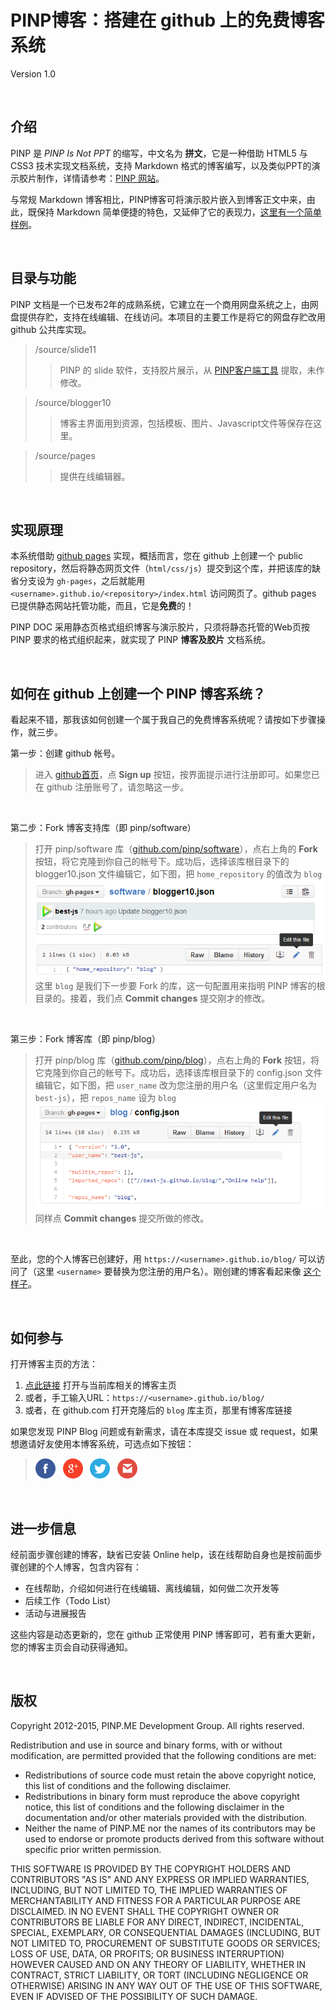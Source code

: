 ﻿PINP博客：搭建在 github 上的免费博客系统
=======================================
Version 1.0

&nbsp;

## 介绍

PINP 是 *PINP Is Not PPT* 的缩写，中文名为 **拼文**，它是一种借助 HTML5 与 CSS3 技术实现文档系统，支持 Markdown 格式的博客编写，以及类似PPT的演示胶片制作，详情请参考：<a target="_blank" href="//www.pinp.me/www/www/">PINP 网站</a>。

与常规 Markdown 博客相比，PINP博客可将演示胶片嵌入到博客正文中来，由此，既保持 Markdown 简单便捷的特色，又延伸了它的表现力，<a target="_blank" href="//best-js.github.io/blog/$$Chinese中文/1.在线拼文样例.blog/">这里有一个简单样例</a>。

&nbsp;

## 目录与功能

PINP 文档是一个已发布2年的成熟系统，它建立在一个商用网盘系统之上，由网盘提供存贮，支持在线编辑、在线访问。本项目的主要工作是将它的网盘存贮改用 github 公共库实现。

 >  /source/slide11
 > >  PINP 的 slide 软件，支持胶片展示，从 <a target="_blank" href="//www.pinp.me/www/www/?page=pinp_down.html">PINP客户端工具</a> 提取，未作修改。

 >  /source/blogger10
 > >  博客主界面用到资源，包括模板、图片、Javascript文件等保存在这里。

 >  /source/pages
 > >  提供在线编辑器。

&nbsp;

## 实现原理

本系统借助 [github pages](https://pages.github.com/) 实现，概括而言，您在 github 上创建一个 public repository，然后将静态网页文件（`html/css/js`）提交到这个库，并把该库的缺省分支设为 `gh-pages`，之后就能用 `<username>.github.io/<repository>/index.html` 访问网页了。github pages 已提供静态网站托管功能，而且，它是**免费**的！

PINP DOC 采用静态页格式组织博客与演示胶片，只须将静态托管的Web页按 PINP 要求的格式组织起来，就实现了 PINP **博客及胶片** 文档系统。

&nbsp;

## 如何在 github 上创建一个 PINP 博客系统？

看起来不错，那我该如何创建一个属于我自己的免费博客系统呢？请按如下步骤操作，就三步。

第一步：创建 github 帐号。  
 > 进入 <a target="_blank" href="https://github.com/">github首页</a>，点 **Sign up** 按钮，按界面提示进行注册即可。如果您已在 github 注册账号了，请忽略这一步。

&nbsp;

第二步：Fork 博客支持库（即 pinp/software）   
 > 打开 pinp/software 库（<a target="_blank" href="https://github.com/pinp/software">github.com/pinp/software</a>），点右上角的 **Fork** 按钮，将它克隆到你自己的帐号下。成功后，选择该库根目录下的 blogger10.json 文件编辑它，如下图，把 `home_repository` 的值改为 `blog`   
![config blogger10.json](pages/config_root.png)   
这里 `blog` 是我们下一步要 Fork 的库，这一句配置用来指明 PINP 博客的根目录的。接着，我们点 **Commit changes** 提交刚才的修改。

&nbsp;

第三步：Fork 博客库（即 pinp/blog）   
 > 打开 pinp/blog 库（<a target="_blank" href="https://github.com/pinp/blog">github.com/pinp/blog</a>），点右上角的 **Fork** 按钮，将它克隆到你自己的帐号下。成功后，选择该库根目录下的 config.json 文件编辑它，如下图，把 `user_name` 改为您注册的用户名（这里假定用户名为 `best-js`），把 `repos_name` 设为 `blog`   
![config config.json](pages/config_blog.png)   
同样点 **Commit changes** 提交所做的修改。

&nbsp;

至此，您的个人博客已创建好，用 `https://<username>.github.io/blog/` 可以访问了（这里 `<username>` 要替换为您注册的用户名）。刚创建的博客看起来像 <a target="target" href="//best-js.github.io/blog/?opendoc=%2F%2Fbest-js.github.io%2Fblog%2F%24%24Chinese%E4%B8%AD%E6%96%87%2F0.%E7%BD%91%E5%BF%97.blog%2F">这个样子</a>。

&nbsp;

## 如何参与

打开博客主页的方法：
 1. <a target="_blank" href="https://www.pinp.me/software/pages/blogger/gh_jump.action">点此链接</a> 打开与当前库相关的博客主页
 2. 或者，手工输入URL：`https://<username>.github.io/blog/`
 3. 或者，在 github.com 打开克隆后的 `blog` 库主页，那里有博客库链接

如果您发现 PINP Blog 问题或有新需求，请在本库提交 issue 或 request，如果想邀请好友使用本博客系统，可选点如下按钮：   
 > <a target="_blank" src="https://www.facebook.com/sharer/sharer.php?u=https%3A%2F%2Fgithub.com%2Fpinp%2Fsoftware">![share by facebook](pages/fb.png)</a>&nbsp;&nbsp;
   <a target="_blank" src="https://plus.google.com/share?url=https%3A%2F%2Fgithub.com%2Fpinp%2Fsoftware">![share by facebook](pages/gp.png)</a>&nbsp;&nbsp;
   <a target="_blank" src="https://twitter.com/home?status=https%3A%2F%2Fgithub.com%2Fpinp%2Fsoftware">![share by facebook](pages/tw.png)</a>&nbsp;&nbsp;
   <a target="_blank" src="https://www.pinp.me/admin/login/invite2?url=https%3A%2F%2Fgithub.com%2Fpinp%2Fsoftware">![share by e-mail](pages/gm.png)</a>

&nbsp;

## 进一步信息

经前面步骤创建的博客，缺省已安装 Online help，该在线帮助自身也是按前面步骤创建的个人博客，包含内容有：

 - 在线帮助，介绍如何进行在线编辑、离线编辑，如何做二次开发等
 - 后续工作（Todo List）
 - 活动与进展报告

这些内容是动态更新的，您在 github 正常使用 PINP 博客即可，若有重大更新，您的博客主页会自动获得通知。

&nbsp;

## 版权

Copyright 2012-2015, PINP.ME Development Group. All rights reserved.

Redistribution and use in source and binary forms, with or without
modification, are permitted provided that the following conditions
are met:

  - Redistributions of source code must retain the above copyright
    notice, this list of conditions and the following disclaimer.
  - Redistributions in binary form must reproduce the above
    copyright notice, this list of conditions and the following
    disclaimer in the documentation and/or other materials provided
    with the distribution.
  - Neither the name of PINP.ME nor the names of its contributors 
    may be used to endorse or promote products derived from this 
    software without specific prior written permission.

THIS SOFTWARE IS PROVIDED BY THE COPYRIGHT HOLDERS AND CONTRIBUTORS
"AS IS" AND ANY EXPRESS OR IMPLIED WARRANTIES, INCLUDING, BUT NOT
LIMITED TO, THE IMPLIED WARRANTIES OF MERCHANTABILITY AND FITNESS FOR
A PARTICULAR PURPOSE ARE DISCLAIMED. IN NO EVENT SHALL THE COPYRIGHT
OWNER OR CONTRIBUTORS BE LIABLE FOR ANY DIRECT, INDIRECT, INCIDENTAL,
SPECIAL, EXEMPLARY, OR CONSEQUENTIAL DAMAGES (INCLUDING, BUT NOT
LIMITED TO, PROCUREMENT OF SUBSTITUTE GOODS OR SERVICES; LOSS OF USE,
DATA, OR PROFITS; OR BUSINESS INTERRUPTION) HOWEVER CAUSED AND ON ANY
THEORY OF LIABILITY, WHETHER IN CONTRACT, STRICT LIABILITY, OR TORT
(INCLUDING NEGLIGENCE OR OTHERWISE) ARISING IN ANY WAY OUT OF THE USE
OF THIS SOFTWARE, EVEN IF ADVISED OF THE POSSIBILITY OF SUCH DAMAGE.
